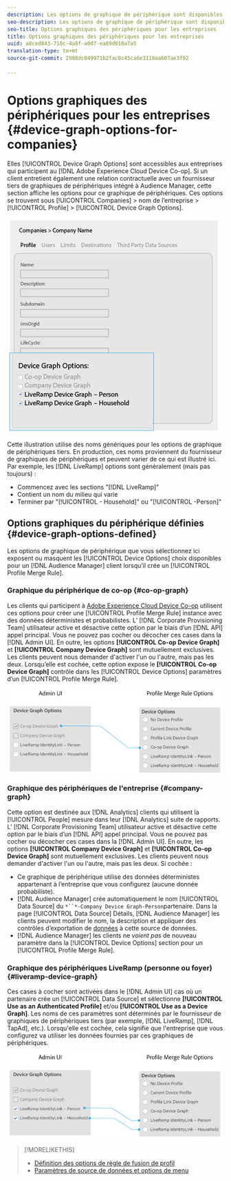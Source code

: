 ```yaml
---
description: Les options de graphique de périphérique sont disponibles pour les entreprises qui participent à Adobe Experience Cloud Device Co-op. Si un client entretient également une relation contractuelle avec un fournisseur tiers de graphiques de périphériques intégré à Audience Manager, cette section affiche les options pour ce graphique de périphériques. Ces options se trouvent sous Entreprises > nom de l’entreprise > Profil > Options graphiques du périphérique.
seo-description: Les options de graphique de périphérique sont disponibles pour les entreprises qui participent à Adobe Experience Cloud Device Co-op. Si un client entretient également une relation contractuelle avec un fournisseur tiers de graphiques de périphériques intégré à Audience Manager, cette section affiche les options pour ce graphique de périphériques. Ces options se trouvent sous Entreprises > nom de l’entreprise > Profil > Options graphiques du périphérique.
seo-title: Options graphiques des périphériques pour les entreprises
title: Options graphiques des périphériques pour les entreprises
uuid: a8ced843-710c-4a8f-a0d7-ea89d010a7a5
translation-type: tm+mt
source-git-commit: 2998dc049971b2fac8c45ca6e3118ea607ae3f92

---
```



# Options graphiques des périphériques pour les entreprises {#device-graph-options-for-companies}

Elles [!UICONTROL Device Graph Options] sont accessibles aux entreprises qui participent au [!DNL Adobe Experience Cloud Device Co-op]. Si un client entretient également une relation contractuelle avec un fournisseur tiers de graphiques de périphériques intégré à Audience Manager, cette section affiche les options pour ce graphique de périphériques. Ces options se trouvent sous [!UICONTROL Companies] &gt; nom de l’entreprise &gt; [!UICONTROL Profile] &gt; [!UICONTROL Device Graph Options].

![](assets/adminUIdataSource.png)

Cette illustration utilise des noms génériques pour les options de graphique de périphériques tiers. En production, ces noms proviennent du fournisseur de graphiques de périphériques et peuvent varier de ce qui est illustré ici. Par exemple, les [!DNL LiveRamp] options sont généralement (mais pas toujours) :

* Commencez avec les sections "[!DNL LiveRamp]"
* Contient un nom du milieu qui varie
* Terminer par "[!UICONTROL - Household]" ou "[!UICONTROL -Person]"

## Options graphiques du périphérique définies {#device-graph-options-defined}

Les options de graphique de périphérique que vous sélectionnez ici exposent ou masquent les [!UICONTROL Device Options] choix disponibles pour un [!DNL Audience Manager] client lorsqu’il crée un [!UICONTROL Profile Merge Rule].

### Graphique du périphérique de co-op {#co-op-graph}

Les clients qui participent à [Adobe Experience Cloud Device Co-op](https://marketing.adobe.com/resources/help/en_US/mcdc/) utilisent ces options pour créer une [!UICONTROL Profile Merge Rule] instance avec des données [](https://marketing.adobe.com/resources/help/en_US/mcdc/mcdc-links.html)déterministes et probabilistes. L’ [!DNL Corporate Provisioning Team] utilisateur active et désactive cette option par le biais d’un [!DNL API] appel principal. Vous ne pouvez pas cocher ou décocher ces cases dans la [!DNL Admin UI]. En outre, les options **[!UICONTROL Co-op Device Graph]** et **[!UICONTROL Company Device Graph]** sont mutuellement exclusives. Les clients peuvent nous demander d'activer l'un ou l'autre, mais pas les deux. Lorsqu’elle est cochée, cette option expose le **[!UICONTROL Co-op Device Graph]** contrôle dans les [!UICONTROL Device Options] paramètres d’un [!UICONTROL Profile Merge Rule].

![](assets/adminUI1.png)

### Graphique des périphériques de l'entreprise {#company-graph}

Cette option est destinée aux [!DNL Analytics] clients qui utilisent la [!UICONTROL People] mesure dans leur [!DNL Analytics] suite de rapports. L’ [!DNL Corporate Provisioning Team] utilisateur active et désactive cette option par le biais d’un [!DNL API] appel principal. Vous ne pouvez pas cocher ou décocher ces cases dans la [!DNL Admin UI]. En outre, les options **[!UICONTROL Company Device Graph]** et **[!UICONTROL Co-op Device Graph]** sont mutuellement exclusives. Les clients peuvent nous demander d'activer l'un ou l'autre, mais pas les deux. Si cochée :

* Ce graphique de périphérique utilise des données déterministes appartenant à l’entreprise que vous configurez (aucune donnée probabiliste).
* [!DNL Audience Manager] crée automatiquement le nom [!UICONTROL Data Source] du `*``*-Company Device Graph-Person`partenaire. Dans la page [!UICONTROL Data Source] Détails, [!DNL Audience Manager] les clients peuvent modifier le nom, la description et appliquer des contrôles d’exportation de [données](https://marketing.adobe.com/resources/help/en_US/aam/c_dec.html) à cette source de données.
* [!DNL Audience Manager] les clients ne *voient pas* de nouveau paramètre dans la [!UICONTROL Device Options] section pour un [!UICONTROL Profile Merge Rule].

### Graphique des périphériques LiveRamp (personne ou foyer) {#liveramp-device-graph}

Ces cases à cocher sont activées dans le [!DNL Admin UI] cas où un partenaire crée un [!UICONTROL Data Source] et sélectionne **[!UICONTROL Use as an Authenticated Profile]** et/ou **[!UICONTROL Use as a Device Graph]**. Les noms de ces paramètres sont déterminés par le fournisseur de graphiques de périphériques tiers (par exemple, [!DNL LiveRamp], [!DNL TapAd], etc.). Lorsqu'elle est cochée, cela signifie que l'entreprise que vous configurez va utiliser les données fournies par ces graphiques de périphériques.

![](assets/adminUI2.png)

>[!MORELIKETHIS]
>
>* [Définition des options de règle de fusion de profil](https://marketing.adobe.com/resources/help/en_US/aam/merge-rule-definitions.html)
>* [Paramètres de source de données et options de menu](https://marketing.adobe.com/resources/help/en_US/aam/datasource-settings-definitions.html)

